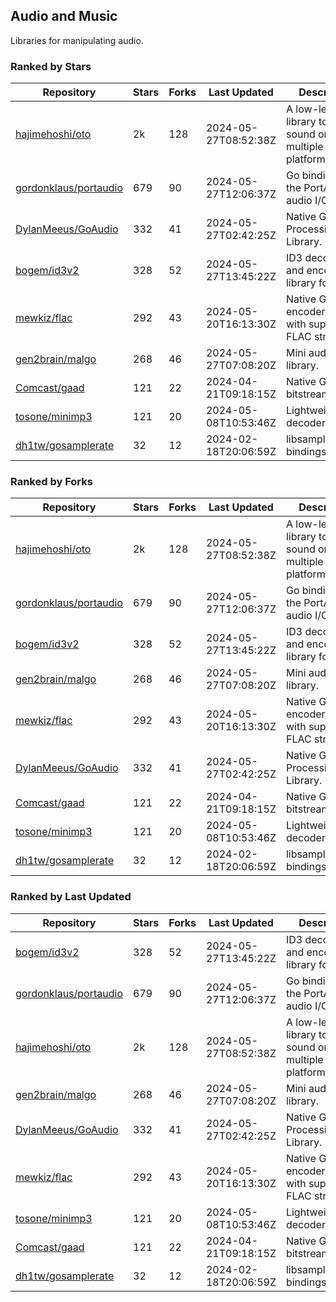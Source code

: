 ## Audio and Music

Libraries for manipulating audio.

### Ranked by Stars

| Repository | Stars | Forks | Last Updated | Description | 
|------------|-------|-------|--------------|-------------|
| [hajimehoshi/oto](https://github.com/hajimehoshi/oto) | 2k | 128 | 2024-05-27T08:52:38Z |  A low-level library to play sound on multiple platforms. |
| [gordonklaus/portaudio](https://github.com/gordonklaus/portaudio) | 679 | 90 | 2024-05-27T12:06:37Z |  Go bindings for the PortAudio audio I/O library. |
| [DylanMeeus/GoAudio](https://github.com/DylanMeeus/GoAudio) | 332 | 41 | 2024-05-27T02:42:25Z |  Native Go Audio Processing Library. |
| [bogem/id3v2](https://github.com/bogem/id3v2) | 328 | 52 | 2024-05-27T13:45:22Z |  ID3 decoding and encoding library for Go. |
| [mewkiz/flac](https://github.com/mewkiz/flac) | 292 | 43 | 2024-05-20T16:13:30Z |  Native Go FLAC encoder/decoder with support for FLAC streams. |
| [gen2brain/malgo](https://github.com/gen2brain/malgo) | 268 | 46 | 2024-05-27T07:08:20Z |  Mini audio library. |
| [Comcast/gaad](https://github.com/Comcast/gaad) | 121 | 22 | 2024-04-21T09:18:15Z |  Native Go AAC bitstream parser. |
| [tosone/minimp3](https://github.com/tosone/minimp3) | 121 | 20 | 2024-05-08T10:53:46Z |  Lightweight MP3 decoder library. |
| [dh1tw/gosamplerate](https://github.com/dh1tw/gosamplerate) | 32 | 12 | 2024-02-18T20:06:59Z |  libsamplerate bindings for go. |

### Ranked by Forks

| Repository | Stars | Forks | Last Updated | Description | 
|------------|-------|-------|--------------|-------------|
| [hajimehoshi/oto](https://github.com/hajimehoshi/oto) | 2k | 128 | 2024-05-27T08:52:38Z |  A low-level library to play sound on multiple platforms. |
| [gordonklaus/portaudio](https://github.com/gordonklaus/portaudio) | 679 | 90 | 2024-05-27T12:06:37Z |  Go bindings for the PortAudio audio I/O library. |
| [bogem/id3v2](https://github.com/bogem/id3v2) | 328 | 52 | 2024-05-27T13:45:22Z |  ID3 decoding and encoding library for Go. |
| [gen2brain/malgo](https://github.com/gen2brain/malgo) | 268 | 46 | 2024-05-27T07:08:20Z |  Mini audio library. |
| [mewkiz/flac](https://github.com/mewkiz/flac) | 292 | 43 | 2024-05-20T16:13:30Z |  Native Go FLAC encoder/decoder with support for FLAC streams. |
| [DylanMeeus/GoAudio](https://github.com/DylanMeeus/GoAudio) | 332 | 41 | 2024-05-27T02:42:25Z |  Native Go Audio Processing Library. |
| [Comcast/gaad](https://github.com/Comcast/gaad) | 121 | 22 | 2024-04-21T09:18:15Z |  Native Go AAC bitstream parser. |
| [tosone/minimp3](https://github.com/tosone/minimp3) | 121 | 20 | 2024-05-08T10:53:46Z |  Lightweight MP3 decoder library. |
| [dh1tw/gosamplerate](https://github.com/dh1tw/gosamplerate) | 32 | 12 | 2024-02-18T20:06:59Z |  libsamplerate bindings for go. |

### Ranked by Last Updated

| Repository | Stars | Forks | Last Updated | Description | 
|------------|-------|-------|--------------|-------------|
| [bogem/id3v2](https://github.com/bogem/id3v2) | 328 | 52 | 2024-05-27T13:45:22Z |  ID3 decoding and encoding library for Go. |
| [gordonklaus/portaudio](https://github.com/gordonklaus/portaudio) | 679 | 90 | 2024-05-27T12:06:37Z |  Go bindings for the PortAudio audio I/O library. |
| [hajimehoshi/oto](https://github.com/hajimehoshi/oto) | 2k | 128 | 2024-05-27T08:52:38Z |  A low-level library to play sound on multiple platforms. |
| [gen2brain/malgo](https://github.com/gen2brain/malgo) | 268 | 46 | 2024-05-27T07:08:20Z |  Mini audio library. |
| [DylanMeeus/GoAudio](https://github.com/DylanMeeus/GoAudio) | 332 | 41 | 2024-05-27T02:42:25Z |  Native Go Audio Processing Library. |
| [mewkiz/flac](https://github.com/mewkiz/flac) | 292 | 43 | 2024-05-20T16:13:30Z |  Native Go FLAC encoder/decoder with support for FLAC streams. |
| [tosone/minimp3](https://github.com/tosone/minimp3) | 121 | 20 | 2024-05-08T10:53:46Z |  Lightweight MP3 decoder library. |
| [Comcast/gaad](https://github.com/Comcast/gaad) | 121 | 22 | 2024-04-21T09:18:15Z |  Native Go AAC bitstream parser. |
| [dh1tw/gosamplerate](https://github.com/dh1tw/gosamplerate) | 32 | 12 | 2024-02-18T20:06:59Z |  libsamplerate bindings for go. |

